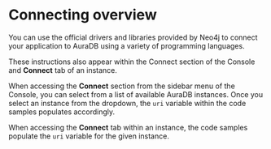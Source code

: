 <div>

<div>

# Connecting overview

</div>

<div>

You can use the official drivers and libraries provided by Neo4j to
connect your application to AuraDB using a variety of programming
languages.

</div>

<div>

These instructions also appear within the Connect section of the Console
and **Connect** tab of an instance.

</div>

<div>

When accessing the **Connect** section from the sidebar menu of the
Console, you can select from a list of available AuraDB instances. Once
you select an instance from the dropdown, the `uri` variable within the
code samples populates accordingly.

</div>

<div>

When accessing the **Connect** tab within an instance, the code samples
populate the `uri` variable for the given instance.

</div>

</div>
